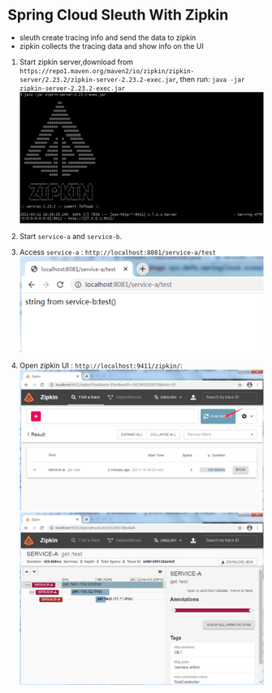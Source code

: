 # Spring Cloud Sleuth With Zipkin
  
- sleuth create tracing info and send the data to zipkin
- zipkin collects the tracing data and show info on the UI


1. Start zipkin server,download from `https://repo1.maven.org/maven2/io/zipkin/zipkin-server/2.23.2/zipkin-server-2.23.2-exec.jar`, then run:
`java -jar zipkin-server-2.23.2-exec.jar`
![img.png](img/img.png)   

   
2. Start `service-a` and `service-b`.

3. Access `service-a` : `http://localhost:8081/service-a/test`
![img1.png](img/img1.png)
  

4. Open zipkin UI : `http://localhost:9411/zipkin/`:
![img2.png](img/img2.png)
![img3.png](img/img3.png)   